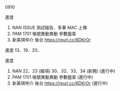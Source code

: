0910

進度

1. NAN ISSUE 測試報告、多筆 MAC 上傳
2. PAM 1701 帳號異動異動 參數盤查
3. 新美琪仲介 後台 https://reurl.cc/6DKrOr

進度 13、19、20、

進度

1. NAN 22、23 (細項) 30、32、33、34 (新開) (進行中)
2. PAM 1701 帳號異動異動 參數盤查 (進行中)
3. 新美琪仲介 後台 https://reurl.cc/6DKrOr (進行中)
